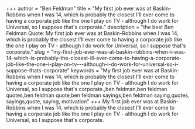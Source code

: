 +++
author = "Ben Feldman"
title = "My first job ever was at Baskin-Robbins when I was 14, which is probably the closest I'll ever come to having a corporate job like the one I play on TV - although I do work for Universal, so I suppose that's corporate."
description = "the best Ben Feldman Quote: My first job ever was at Baskin-Robbins when I was 14, which is probably the closest I'll ever come to having a corporate job like the one I play on TV - although I do work for Universal, so I suppose that's corporate."
slug = "my-first-job-ever-was-at-baskin-robbins-when-i-was-14-which-is-probably-the-closest-ill-ever-come-to-having-a-corporate-job-like-the-one-i-play-on-tv---although-i-do-work-for-universal-so-i-suppose-thats-corporate"
keywords = "My first job ever was at Baskin-Robbins when I was 14, which is probably the closest I'll ever come to having a corporate job like the one I play on TV - although I do work for Universal, so I suppose that's corporate.,ben feldman,ben feldman quotes,ben feldman quote,ben feldman sayings,ben feldman saying,quotes, sayings,quote, saying, motivation"
+++
My first job ever was at Baskin-Robbins when I was 14, which is probably the closest I'll ever come to having a corporate job like the one I play on TV - although I do work for Universal, so I suppose that's corporate.
